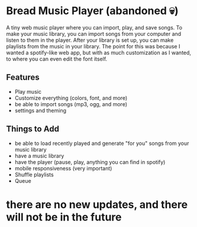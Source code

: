 # Bread Music Player (abandoned 💀)
A tiny web music player where you can import, play, and save songs.
To make your music library, you can import songs from your computer and listen to them in the player.
After your library is set up, you can make playlists from the music in your library.
The point for this was because I wanted a spotify-like web app, but with as much
customization as I wanted, to where you can even edit the font itself.
## Features
- Play music
- Customize everything (colors, font, and more)
- be able to import songs (mp3, ogg, and more)
- settings and theming
## Things to Add
- be able to load recently played and generate "for you" songs from your music library
- have a music library
- have the player (pause, play, anything you can find in spotify)
- mobile responsiveness (very important)
- Shuffle playlists
- Queue
# there are no new updates, and there will not be in the future
